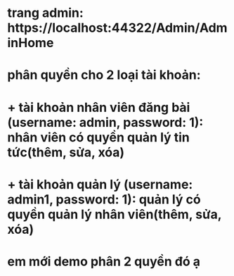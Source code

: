 # trang admin: https://localhost:44322/Admin/AdminHome 
# phân quyền cho 2 loại tài khoản:
# + tài khoản nhân viên đăng bài (username: admin, password: 1): nhân viên có quyền quản lý tin tức(thêm, sửa, xóa)
# + tài khoản quản lý (username: admin1, password: 1): quản lý có quyền quản lý nhân viên(thêm, sửa, xóa)
# em mới demo phân 2 quyền đó ạ

